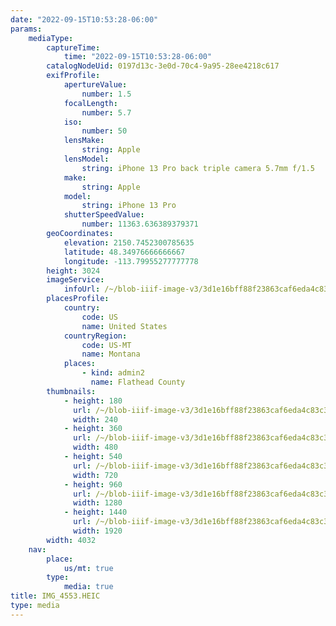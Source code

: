 ```yaml
---
date: "2022-09-15T10:53:28-06:00"
params:
    mediaType:
        captureTime:
            time: "2022-09-15T10:53:28-06:00"
        catalogNodeUid: 0197d13c-3e0d-70c4-9a95-28ee4218c617
        exifProfile:
            apertureValue:
                number: 1.5
            focalLength:
                number: 5.7
            iso:
                number: 50
            lensMake:
                string: Apple
            lensModel:
                string: iPhone 13 Pro back triple camera 5.7mm f/1.5
            make:
                string: Apple
            model:
                string: iPhone 13 Pro
            shutterSpeedValue:
                number: 11363.636389379371
        geoCoordinates:
            elevation: 2150.7452300785635
            latitude: 48.34976666666667
            longitude: -113.79955277777778
        height: 3024
        imageService:
            infoUrl: /~/blob-iiif-image-v3/3d1e16bff88f23863caf6eda4c83c36a7934a67f9ebd2d84f5bedbc19c14f459/info.json
        placesProfile:
            country:
                code: US
                name: United States
            countryRegion:
                code: US-MT
                name: Montana
            places:
                - kind: admin2
                  name: Flathead County
        thumbnails:
            - height: 180
              url: /~/blob-iiif-image-v3/3d1e16bff88f23863caf6eda4c83c36a7934a67f9ebd2d84f5bedbc19c14f459/full/240%2C180/0/default.jpg
              width: 240
            - height: 360
              url: /~/blob-iiif-image-v3/3d1e16bff88f23863caf6eda4c83c36a7934a67f9ebd2d84f5bedbc19c14f459/full/480%2C360/0/default.jpg
              width: 480
            - height: 540
              url: /~/blob-iiif-image-v3/3d1e16bff88f23863caf6eda4c83c36a7934a67f9ebd2d84f5bedbc19c14f459/full/720%2C540/0/default.jpg
              width: 720
            - height: 960
              url: /~/blob-iiif-image-v3/3d1e16bff88f23863caf6eda4c83c36a7934a67f9ebd2d84f5bedbc19c14f459/full/1280%2C960/0/default.jpg
              width: 1280
            - height: 1440
              url: /~/blob-iiif-image-v3/3d1e16bff88f23863caf6eda4c83c36a7934a67f9ebd2d84f5bedbc19c14f459/full/1920%2C1440/0/default.jpg
              width: 1920
        width: 4032
    nav:
        place:
            us/mt: true
        type:
            media: true
title: IMG_4553.HEIC
type: media
---
```

